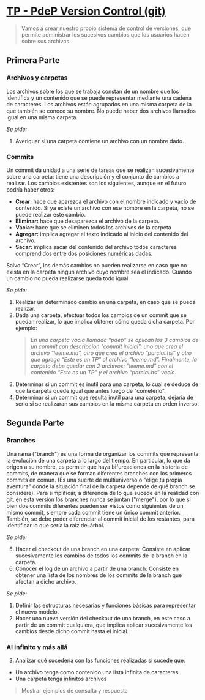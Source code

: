 # [TP - PdeP Version Control (git)](https://docs.google.com/document/d/1kwGZ4euM5BwcnPnx1TO9tD6mFcHKPl59uQYIyyBVO_E/edit)
> Vamos a crear nuestro propio sistema de control de versiones, que permite administrar los sucesivos cambios que los usuarios hacen sobre sus archivos.

## Primera Parte
### Archivos y carpetas
Los archivos sobre los que se trabaja constan de un nombre que los identifica y un contenido que se puede representar mediante una cadena de caracteres. Los archivos están agrupados en una misma carpeta de la que también se conoce su nombre. No puede haber dos archivos llamados igual en una misma carpeta. 

_Se pide:_
1. Averiguar si una carpeta contiene un archivo con un nombre dado.


### Commits
Un commit da unidad a una serie de tareas que se realizan sucesivamente sobre una carpeta: tiene una descripción y el conjunto de cambios a realizar. Los cambios existentes son los siguientes, aunque en el futuro podría haber otros: 
- **Crear:** hace que aparezca el archivo con el nombre indicado y vacío de contenido. Si ya existe un archivo con ese nombre en la carpeta, no se puede realizar este cambio.
- **Eliminar:** hace que desaparezca el archivo de la carpeta. 
- **Vaciar:** hace que se eliminen todos los archivos de la carpeta
- **Agregar:** implica agregar el texto indicado al inicio del contenido del archivo.
- **Sacar:** implica sacar del contenido del archivo todos caracteres comprendidos entre dos posiciones numéricas dadas.

Salvo “Crear”, los demás cambios no pueden realizarse en caso que no exista en la carpeta ningún archivo cuyo nombre sea el indicado. Cuando un cambio no pueda realizarse queda todo igual.

_Se pide:_

1. Realizar un determinado cambio en una carpeta, en caso que se pueda realizar.
2. Dada una carpeta, efectuar todos los cambios de un commit que se puedan realizar, lo que implica obtener cómo queda dicha carpeta. Por ejemplo:
    > _En una carpeta vacía llamada “pdep” se aplican los 3 cambios de un commit con descripcion "commit inicial”: uno que crea el archivo “leeme.md”, otro que crea el archivo “parcial.hs” y otro que agrega “Este es un TP” al archivo “leeme.md”. Finalmente, la carpeta debe quedar con 2 archivos: “leeme.md” con el contenido “Este es un TP” y el archivo “parcial.hs” vacío._
3. Determinar si un commit es inutil para una carpeta, lo cual se deduce de que la carpeta quede igual que antes luego de "cometerlo". 
4. Determinar si un commit que resulta inutil para una carpeta, dejaría de serlo si se realizaran sus cambios en la misma carpeta en orden inverso.  


## Segunda Parte
### Branches
Una rama ("branch") es una forma de organizar los commits que representa la evolución de una carpeta a lo largo del tiempo. En particular, lo que da origen a su nombre, es permitir que haya bifurcaciones en la historia de commits, de manera que se forman diferentes branches con los primeros commits en común. (Es una suerte de multiuniverso o "elige tu propia aventura" donde la situación final de la carpeta depende de qué branch se considere). Para simplificar, a diferencia de lo que sucede en la realidad con git, en esta versión los branches nunca se juntan ("merge"), por lo que si bien dos commits diferentes pueden ser vistos como siguientes de un mismo commit, siempre cada commit tiene un único commit anterior. También, se debe poder diferenciar al commit inicial de los restantes, para identificar lo que sería la raíz del árbol.  

_Se pide:_

5. Hacer el checkout de una branch en una carpeta: Consiste en aplicar sucesivamente los cambios de todos los commits de la branch en la carpeta.
6. Conocer el log de un archivo a partir de una branch: Consiste en obtener una lista de los nombres de los commits de la branch que afectan a dicho archivo.

_Se pide:_
1. Definir las estructuras necesarias y funciones básicas para representar el nuevo modelo.
2. Hacer una nueva versión del checkout de una branch, en este caso a partir de un commit cualquiera, que implica aplicar sucesivamente los cambios desde dicho commit hasta el inicial. 

### Al infinito y más allá
3. Analizar qué sucedería con las funciones realizadas si sucede que:
- Un archivo tenga como contenido una lista infinita de caracteres
- Una carpeta tenga infinitos archivos
> Mostrar ejemplos de consulta y respuesta
